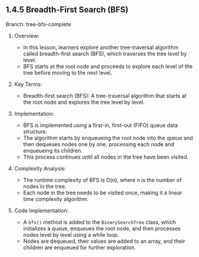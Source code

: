 ## 1.4.5 Breadth-First Search (BFS)

Branch: tree-bfs-complete

1.  Overview:

    - In this lesson, learners explore another tree-traversal algorithm called breadth-first search (BFS), which traverses the tree level by level.
    - BFS starts at the root node and proceeds to explore each level of the tree before moving to the next level.

2.  Key Terms:

    - Breadth-first search (BFS): A tree-traversal algorithm that starts at the root node and explores the tree level by level.

3.  Implementation:

    - BFS is implemented using a first-in, first-out (FIFO) queue data structure.
    - The algorithm starts by enqueueing the root node into the queue and then dequeues nodes one by one, processing each node and enqueueing its children.
    - This process continues until all nodes in the tree have been visited.

4.  Complexity Analysis:

    - The runtime complexity of BFS is O(n), where n is the number of nodes in the tree.
    - Each node in the tree needs to be visited once, making it a linear time complexity algorithm.

5.  Code Implementation:

    - A `bfs()` method is added to the `BinarySearchTree` class, which initializes a queue, enqueues the root node, and then processes nodes level by level using a while loop.
    - Nodes are dequeued, their values are added to an array, and their children are enqueued for further exploration.
